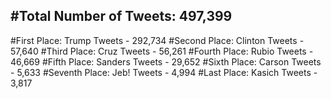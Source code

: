 #Total Number of Tweets: 497,399 
---
#First Place: Trump Tweets - 292,734
#Second Place: Clinton Tweets - 57,640
#Third Place: Cruz Tweets - 56,261
#Fourth Place: Rubio Tweets - 46,669
#Fifth Place: Sanders Tweets - 29,652
#Sixth Place: Carson Tweets - 5,633
#Seventh Place: Jeb! Tweets - 4,994
#Last Place: Kasich Tweets - 3,817
